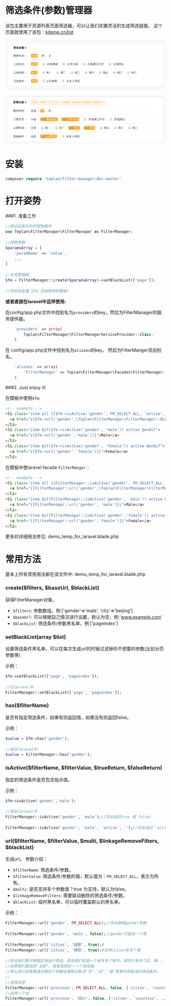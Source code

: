 # 筛选条件(参数)管理器

该包主要用于资源列表页面筛选器，可以让我们优雅灵活的生成筛选链接。
这个页面就使用了该包：[kiteme.cn/list](http://kiteme.cn/list)

![demo image](fm-demo.png)

![demo image](fm-demo2.png)

# 安装

```php
composer require 'toplan/filter-manager:dev-master'
```

# 打开姿势

###1. 准备工作

```php
//假设这是在你的控制器中
use Toplan\FilterManager\FilterManager as FilterManager;

//获取参数
$paramsArray = [
    'paramName' => 'value',
    ...
]

//生成管理器
$fm = FilterManager::create($paramsArray)->setBlackList(['page']);

//然后将变量`$fm`渲染到你的模板!
```

**或者直接在laravel中这样使用:**

在config/app.php文件中找到名为`providers`的key，然后为FilterManager的服务提供器。
```php
    'providers' => array(
        Toplan\FilterManager\FilterManagerServiceProvider::class,
    )
```

在 config/app.php文件中找到名为`aliases`的key， 然后为FilterManger添加别名。
```php
    'aliases' => array(
        'FilterManager' => Toplan\FilterManager\Facades\FilterManager::class,
    )
```

###2. Just enjoy it!

在模板中使用`$fm`:
```html
<!-- example -->
<li class="item all {{$fm->isActive('gender', FM_SELECT_ALL, 'active', '')}}">
  <a href="{{$fm->url('gender',\Toplan\FilterManager\FilterManager::ALL)}}">All</a>
</li>
<li class="item @if($fm->isActive('gender', 'male')) active @endif">
  <a href="{{$fm->url('gender','male')}}">Male</a>
</li>
<li class="item @if($fm->isActive('gender', 'female')) active @endif">
  <a href="{{$fm->url('gender','female')}}">Female</a>
</li>
```

在模板中使laravel facade `FilterManger`：
```html
<!-- example -->
<li class="item all {{FilterManager::isActive('gender', FM_SELECT_ALL, 'active', '')}}">
  <a href="{{FilterManager::url('gender',\Toplan\FilterManager\FilterManager::ALL)}}">All</a>
</li>
<li class="item @if(FilterManager::isActive('gender', 'male')) active @endif">
  <a href="{{FilterManager::url('gender', 'male')}}">Male</a>
</li>
<li class="item @if(FilterManager::isActive('gender','female')) active @endif">
  <a href="{{FilterManager::url('gender','female')}}">Female</a>
</li>
```

更多的详细用法参见: demo_temp_for_laravel.blade.php

# 常用方法

基本上所有常用用法都在该文件中: demo_temp_for_laravel.blade.php

### create($filters, $baseUrl, $blackList)

获得FilterManager对象。

- `$filters`: 参数数组，例:['gender'=>'male', 'city'=>'beijing']
- `$baseUrl`: 可以根据自己情况进行设置，默认为空，例:'www.example.com'
- `$blackList`: 筛选条件/参数黑名单，例:['pageindex']

### setBlackList(array $list)

设置筛选条件黑名单，可以在每次生成url的时候过滤掉你不想要的参数(比如分页参数等)

示例：
```php
$fm->setBlackList(['page', 'pageindex']);

//在laravel中
FilterManager::setBlackList(['page', 'pageindex']);
```

### has($filterName)

是否有指定筛选条件，如果有则返回值，如果没有则返回false。

示例：
```php
$value = $fm->has('gender');

//或在laravel中:
$value = FilterManager::has('gender');
```

### isActive($filterName, $filterValue, $trueReturn, $falseReturn)

指定的筛选条件是否包含指点值。

示例：
```php
$fm->isActive('gender','male');

//或在laravel中
FilterManager::isActive('gender', 'male');//将会返回true 或 false;

FilterManager::isActive('gender', 'male', 'active', '');//将会返回 'active' 或 '';
```

### url($filterName, $filterValue, $multi, $linkageRemoveFilters, $blackList)

生成url。
参数介绍：
- `$filterName`: 筛选条件/参数。
- `$filterValue`: 筛选条件/参数的值，默认值为：`FM_SELECT_ALL`，表示为所有。
- `$multi`: 是否支持多个参数值？true 为支持，默认为false。
- `$linkageRemoveFilters`: 需要联动删除的筛选条件/参数。
- `$blackList`: 临时黑名单，可以临时覆盖默认的黑名单。

示例：
```php
FilterManager::url('gender', FM_SELECT_ALL);//将会删除gender参数

FilterManager::url('gender', 'male', false);//gender只能有一个值

FilterManager::url('cities', '成都', true);#
FilterManager::url('cities', '绵阳', true);#支持cities有多个值

//假设我们要对城镇区域进行筛选，首先我们知道一个省有多个城市，城市又有多个区、镇...
//如果我们要选择‘全部’，或者选择任一一个其他省，
//那么我们还需要通过第四个参数设置联动取消‘市’,‘区’,‘镇’等等你想取消的筛选条件。
//
//选择全部
FilterManager::url('province', FM_SELECT_ALL, false, ['cities', 'counties', ...]);//联动删除cities等条件
//选择一个省
FilterManager::url('province', '四川', false, ['cities', 'counties', ...]);//联动删除cities等条件
